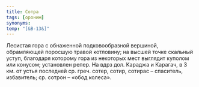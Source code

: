 ```yaml
---
title: Сотра
tags: [ороним]
synonyms:
temp: "[&В-13&]"
---
```


Лесистая гора с обнаженной подковообразной вершиной, обрамляющей поросшую травой
котловину; на высшей точке скальный уступ, благодаря которому гора из некоторых
мест выглядит куполом или конусом; установлен репер. На вдрз дол. Караджа и
Карагач, в 3 км. от устья последней ср. греч. сотер, сотир, сотирас – спаситель,
избавитель; ср. сотрон – «обод колеса».
